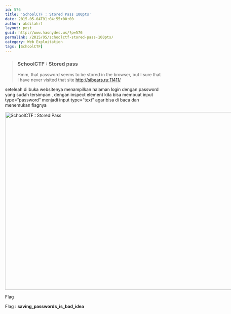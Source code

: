 ```yaml
---
id: 576
title: 'SchoolCTF : Stored Pass 100pts'
date: 2015-05-04T01:04:55+00:00
author: abdilahrf
layout: post
guid: http://www.hasnydes.us/?p=576
permalink: /2015/05/schoolctf-stored-pass-100pts/
category: Web Exploitation
tags: [SchoolCTF]
---
```

> ### SchoolCTF : Stored pass
> 
> Hmm, that password seems to be stored in the browser, but I sure that I have never visited that site <a href="http://sibears.ru:11411/" target="_blank">http://sibears.ru:11411/</a>

<!--more-->

seteleah di buka websitenya menampilkan halaman login dengan password yang sudah tersimpan , dengan inspect element kita bisa membuat input type=&#8221;password&#8221; menjadi input type=&#8221;text&#8221; agar bisa di baca dan menemukan flagnya

<div id="attachment_577" style="width: 929px" class="wp-caption aligncenter">
  <a href="http://abdilahrf.me/images/2015/05/flag6.png"><img class="size-full wp-image-577" src="http://abdilahrf.me/images/2015/05/flag6.png" alt="SchoolCTF : Stored Pass" width="919" height="575" /></a>
  
  <p class="wp-caption-text">
    Flag
  </p>
</div>

Flag : **saving\_passwords\_is\_bad\_idea**